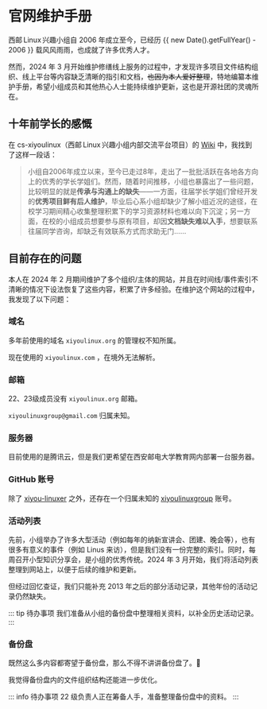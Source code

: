 # 官网维护手册

西邮 Linux 兴趣小组自 2006 年成立至今，已经历 {{ new Date().getFullYear() - 2006 }} 载风风雨雨，也成就了许多优秀人才。

然而，2024 年 3 月开始维护修缮线上服务的过程中，才发现许多项目文件结构组织、线上平台等内容缺乏清晰的指引和文档，~~也因为本人爱好整理~~，特地编纂本维护手册，希望小组成员和其他热心人士能持续维护更新，这也是开源社团的灵魂所在。

## 十年前学长的感慨

在 cs-xiyoulinux（西邮 Linux 兴趣小组内部交流平台项目）的 [Wiki](https://github.com/xiyou-linuxer/cs-xiyoulinux-old/wiki) 中，我找到了这样一段话：

> 小组自2006年成立以来，至今已走过8年，走出了一批批活跃在各地各方向上的优秀的学长学姐们。然而，随着时间推移，小组也暴露出了一些问题，比较明显的就是**传承与沟通上的缺失**——一方面，往届学长学姐们曾经开发的**优秀项目鲜有后人维护**，毕业后心系小组却缺少了解小组近况的途径，在校学习期间精心收集整理积累下的学习资源材料也难以向下沉淀；另一方面，在校的小组成员想要参与原有项目，却因**文档缺失难以入手**，想要联系往届同学咨询，却缺乏有效联系方式而求助无门……

## 目前存在的问题

本人在 2024 年 2 月期间维护了多个组织/主体的网站，并且在时间线/事件索引不清晰的情况下设法恢复了这些内容，积累了许多经验。在维护这个网站的过程中，我发现了以下问题：

### 域名

多年前使用的域名 `xiyoulinux.org` 的管理权不知所属。

现在使用的 `xiyoulinux.com` ，在境外无法解析。

### 邮箱

22、23级成员没有 `xiyoulinux.org` 邮箱。

`xiyoulinuxgroup@gmail.com` 归属未知。

### 服务器

目前使用的是腾讯云，但是我们更希望在西安邮电大学教育网内部署一台服务器。

### GitHub 账号

除了 [<i class="fa-brands fa-github"></i>xiyou-linuxer](https://github.com/xiyou-linuxer) 之外，还存在一个归属未知的 [<i class="fa-brands fa-github"></i>xiyoulinuxgroup](https://github.com/xiyoulinuxgroup) 账号。


### 活动列表

先前，小组举办了许多大型活动（例如每年的纳新宣讲会、团建、晚会等），也有很多有意义的事件（例如 Linus 来访），但是我们没有一份完整的索引。同时，每周召开小型知识分享会，是小组的优秀传统。2024 年 3 月开始，我们将活动列表整理到网站上，以便于后续的维护和更新。

但经过回忆查证，我们只能补充 2013 年之后的部分活动记录，其他年份的活动记录仍然缺失。

::: tip 待办事项
我们准备从小组的备份盘中整理相关资料，以补全历史活动记录。
:::

### 备份盘

既然这么多内容都寄望于备份盘，那么不得不讲讲备份盘了。🤔

我觉得备份盘内的文件组织结构还能进一步优化。

::: info 待办事项
22 级负责人正在筹备人手，准备整理备份盘中的资料。
:::

